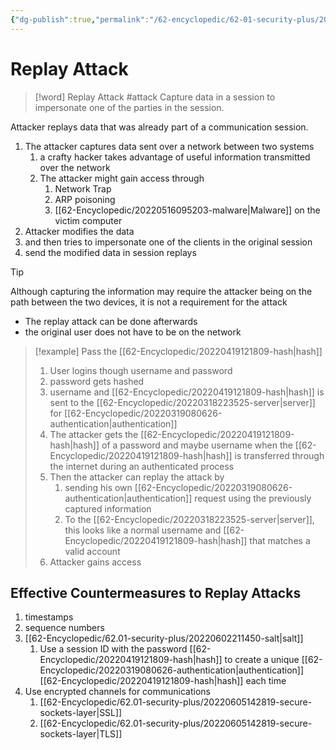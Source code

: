 ```yaml
---
{"dg-publish":true,"permalink":"/62-encyclopedic/62-01-security-plus/20220603140229-replay-attack/","dgHomeLink":true,"dgPassFrontmatter":false}
---
```



# Replay Attack

>[!word] Replay Attack #attack
> Capture data in a session to impersonate one of the parties in the session. 
<!--ID: 1654406587868-->


Attacker replays data that was already part of a communication session. 
1. The attacker captures data sent over a network between two systems
	1. a crafty hacker takes advantage of useful information transmitted over the network 
	2. The attacker might gain access through 
		1. Network Trap 
		2. ARP poisoning 
		3. [[62-Encyclopedic/20220516095203-malware|Malware]] on the victim computer  
2. Attacker modifies the data 
3. and then tries to impersonate one of the clients in the original session 
4. send the modified data in session replays 

> [!tip]
> Although capturing the information may require the attacker being on the path between the two devices, it is not a requirement for the attack 
> - The replay attack can be done afterwards 
> - the original user does not have to be on the network 

>[!example] 
>Pass the [[62-Encyclopedic/20220419121809-hash|hash]] 
>1. User logins though username and password 
>2. password gets hashed 
>3. username and [[62-Encyclopedic/20220419121809-hash|hash]] is sent to the [[62-Encyclopedic/20220318223525-server|server]] for [[62-Encyclopedic/20220319080626-authentication|authentication]] 
>4. The attacker gets the [[62-Encyclopedic/20220419121809-hash|hash]] of a password and maybe username when the [[62-Encyclopedic/20220419121809-hash|hash]] is transferred through the internet during an authenticated process 
>5. Then the attacker can replay the attack by
>    1. sending his own [[62-Encyclopedic/20220319080626-authentication|authentication]] request using the previously captured information 
>    2. To the [[62-Encyclopedic/20220318223525-server|server]], this looks like a normal username and [[62-Encyclopedic/20220419121809-hash|hash]] that matches a valid account 
>6. Attacker gains access  

## Effective Countermeasures to Replay Attacks

1. timestamps 
2. sequence numbers 
3. [[62-Encyclopedic/62.01-security-plus/20220602211450-salt|salt]]
	1. Use a session ID with the password [[62-Encyclopedic/20220419121809-hash|hash]] to create a unique [[62-Encyclopedic/20220319080626-authentication|authentication]] [[62-Encyclopedic/20220419121809-hash|hash]] each time
4. Use encrypted channels for communications 
	1. [[62-Encyclopedic/62.01-security-plus/20220605142819-secure-sockets-layer|SSL]] 
	2. [[62-Encyclopedic/62.01-security-plus/20220605142819-secure-sockets-layer|TLS]]
